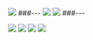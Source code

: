 [![](http://github-profile-summary-cards.vercel.app/api/cards/profile-details?username=BelusKirill&theme=2077)](https://github.com/BelusKirill/github-profile-summary-cards)
###---
![](http://github-profile-summary-cards.vercel.app/api/cards/repos-per-language?username=BelusKirill&theme=2077) ![](http://github-profile-summary-cards.vercel.app/api/cards/most-commit-language?username=BelusKirill&theme=2077)
###---

[![](https://raw.githubusercontent.com/BelusKirill/github-profile-summary-cards-example/master/profile-summary-card-output/vue/1-repos-per-language.svg)](https://github.com/BelusKirill/github-profile-summary-cards) [![](https://raw.githubusercontent.com/BelusKirill/github-profile-summary-cards-example/master/profile-summary-card-output/vue/2-most-commit-language.svg)](https://github.com/BelusKirill/github-profile-summary-cards)
[![](https://raw.githubusercontent.com/BelusKirill/github-profile-summary-cards-example/master/profile-summary-card-output/vue/3-stats.svg)](https://github.com/BelusKirill/github-profile-summary-cards) [![](https://raw.githubusercontent.com/BelusKirill/github-profile-summary-cards-example/master/profile-summary-card-output/vue/4-productive-time.svg)](https://github.com/BelusKirill/github-profile-summary-cards)